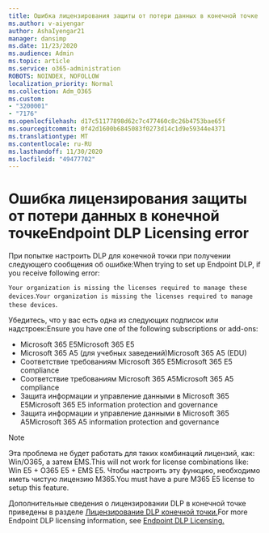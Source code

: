 ```yaml
---
title: Ошибка лицензирования защиты от потери данных в конечной точке
ms.author: v-aiyengar
author: AshaIyengar21
manager: dansimp
ms.date: 11/23/2020
ms.audience: Admin
ms.topic: article
ms.service: o365-administration
ROBOTS: NOINDEX, NOFOLLOW
localization_priority: Normal
ms.collection: Adm_O365
ms.custom:
- "3200001"
- "7176"
ms.openlocfilehash: d17c51177898d62c7c477460c8c26b4753bae65f
ms.sourcegitcommit: 0f42d1600b6845083f0273d14c1d9e59344e4371
ms.translationtype: MT
ms.contentlocale: ru-RU
ms.lasthandoff: 11/30/2020
ms.locfileid: "49477702"
---
```

# <a name="endpoint-dlp-licensing-error"></a><span data-ttu-id="f0a5a-102">Ошибка лицензирования защиты от потери данных в конечной точке</span><span class="sxs-lookup"><span data-stu-id="f0a5a-102">Endpoint DLP Licensing error</span></span>

<span data-ttu-id="f0a5a-103">При попытке настроить DLP для конечной точки при получении следующего сообщения об ошибке:</span><span class="sxs-lookup"><span data-stu-id="f0a5a-103">When trying to set up Endpoint DLP, if you receive following error:</span></span>

<span data-ttu-id="f0a5a-104">`Your organization is missing the licenses required to manage these devices`.</span><span class="sxs-lookup"><span data-stu-id="f0a5a-104">`Your organization is missing the licenses required to manage these devices`.</span></span>

<span data-ttu-id="f0a5a-105">Убедитесь, что у вас есть одна из следующих подписок или надстроек:</span><span class="sxs-lookup"><span data-stu-id="f0a5a-105">Ensure you have one of the following subscriptions or add-ons:</span></span>

- <span data-ttu-id="f0a5a-106">Microsoft 365 E5</span><span class="sxs-lookup"><span data-stu-id="f0a5a-106">Microsoft 365 E5</span></span>
- <span data-ttu-id="f0a5a-107">Microsoft 365 A5 (для учебных заведений)</span><span class="sxs-lookup"><span data-stu-id="f0a5a-107">Microsoft 365 A5 (EDU)</span></span>
- <span data-ttu-id="f0a5a-108">Соответствие требованиям Microsoft 365 E5</span><span class="sxs-lookup"><span data-stu-id="f0a5a-108">Microsoft 365 E5 compliance</span></span>
- <span data-ttu-id="f0a5a-109">Соответствие требованиям Microsoft 365 A5</span><span class="sxs-lookup"><span data-stu-id="f0a5a-109">Microsoft 365 A5 compliance</span></span>
- <span data-ttu-id="f0a5a-110">Защита информации и управление данными в Microsoft 365 E5</span><span class="sxs-lookup"><span data-stu-id="f0a5a-110">Microsoft 365 E5 information protection and governance</span></span>
- <span data-ttu-id="f0a5a-111">Защита информации и управление данными в Microsoft 365 A5</span><span class="sxs-lookup"><span data-stu-id="f0a5a-111">Microsoft 365 A5 information protection and governance</span></span>

> [!NOTE]
> <span data-ttu-id="f0a5a-112">Эта проблема не будет работать для таких комбинаций лицензий, как: Win/O365, а затем EMS.</span><span class="sxs-lookup"><span data-stu-id="f0a5a-112">This will not work for license combinations like: Win E5 + O365 E5 +  EMS E5.</span></span> <span data-ttu-id="f0a5a-113">Чтобы настроить эту функцию, необходимо иметь чистую лицензию M365.</span><span class="sxs-lookup"><span data-stu-id="f0a5a-113">You must have a pure M365 E5 license to setup this feature.</span></span>

<span data-ttu-id="f0a5a-114">Дополнительные сведения о лицензировании DLP в конечной точке приведены в разделе [Лицензирование DLP конечной точки.](https://docs.microsoft.com/microsoft-365/compliance/endpoint-dlp-getting-started#onboarding-devices-into-device-management)</span><span class="sxs-lookup"><span data-stu-id="f0a5a-114">For more Endpoint DLP licensing information, see [Endpoint DLP Licensing.](https://docs.microsoft.com/microsoft-365/compliance/endpoint-dlp-getting-started#onboarding-devices-into-device-management)</span></span>
